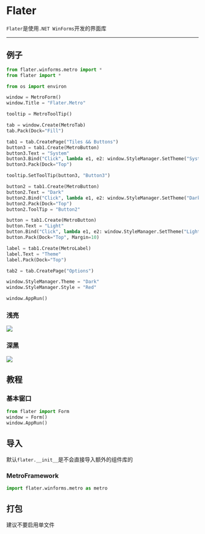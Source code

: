 # Flater
 `Flater`是使用`.NET WinForms`开发的界面库

---

## 例子
```Python
from flater.winforms.metro import *
from flater import *

from os import environ

window = MetroForm()
window.Title = "Flater.Metro"

tooltip = MetroToolTip()

tab = window.Create(MetroTab)
tab.Pack(Dock="Fill")

tab1 = tab.CreatePage("Tiles && Buttons")
button3 = tab1.Create(MetroButton)
button3.Text = "System"
button3.Bind("Click", lambda e1, e2: window.StyleManager.SetTheme("System"))
button3.Pack(Dock="Top")

tooltip.SetToolTip(button3, "Button3")

button2 = tab1.Create(MetroButton)
button2.Text = "Dark"
button2.Bind("Click", lambda e1, e2: window.StyleManager.SetTheme("Dark"))
button2.Pack(Dock="Top")
button2.ToolTip = "Button2"

button = tab1.Create(MetroButton)
button.Text = "Light"
button.Bind("Click", lambda e1, e2: window.StyleManager.SetTheme("Light"))
button.Pack(Dock="Top", Margin=10)

label = tab1.Create(MetroLabel)
label.Text = "Theme"
label.Pack(Dock="Top")

tab2 = tab.CreatePage("Options")

window.StyleManager.Theme = "Dark"
window.StyleManager.Style = "Red"

window.AppRun()
```

### 浅亮
![](light.png)

### 深黑
![](dark.png)

## 教程
### 基本窗口
```Python
from flater import Form
window = Form()
window.AppRun()
```

## 导入
默认`flater.__init__`是不会直接导入额外的组件库的

### MetroFramework
```python
import flater.winforms.metro as metro
```


## 打包
建议不要启用单文件